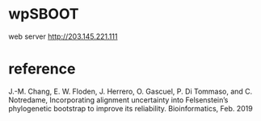 # wpSBOOT

web server http://203.145.221.111

# reference
J.-M. Chang, E. W. Floden, J. Herrero, O. Gascuel, P. Di Tommaso, and C. Notredame, Incorporating alignment uncertainty into Felsenstein’s phylogenetic bootstrap to improve its reliability. Bioinformatics, Feb. 2019
